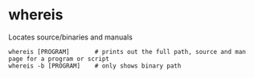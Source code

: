whereis
=======

Locates source/binaries and manuals

	whereis [PROGRAM]       # prints out the full path, source and man page for a program or script
	whereis -b [PROGRAM]    # only shows binary path
